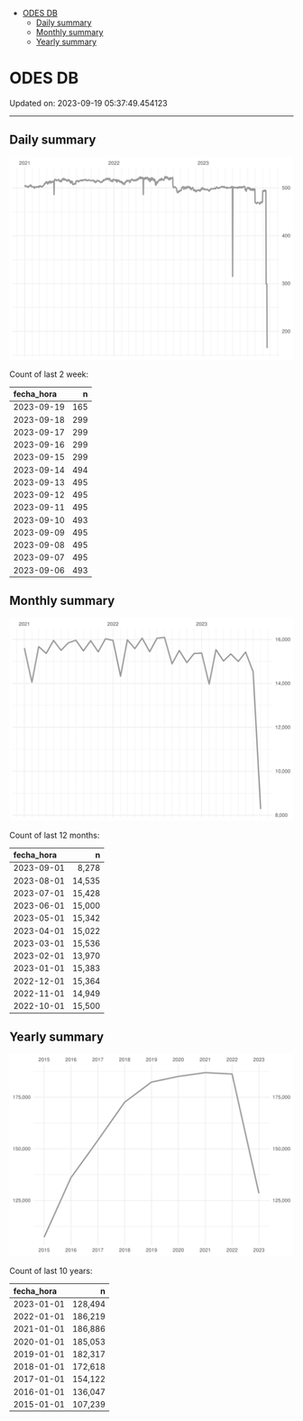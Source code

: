 
  - [ODES DB](#odes-db)
      - [Daily summary](#daily-summary)
      - [Monthly summary](#monthly-summary)
      - [Yearly summary](#yearly-summary)

# ODES DB

Updated on: 2023-09-19 05:37:49.454123

-----

## Daily summary

![](figures/unnamed-chunk-2-1.svg)<!-- -->

Count of last 2 week:

| fecha\_hora |   n |
| :---------- | --: |
| 2023-09-19  | 165 |
| 2023-09-18  | 299 |
| 2023-09-17  | 299 |
| 2023-09-16  | 299 |
| 2023-09-15  | 299 |
| 2023-09-14  | 494 |
| 2023-09-13  | 495 |
| 2023-09-12  | 495 |
| 2023-09-11  | 495 |
| 2023-09-10  | 493 |
| 2023-09-09  | 495 |
| 2023-09-08  | 495 |
| 2023-09-07  | 495 |
| 2023-09-06  | 493 |

## Monthly summary

![](figures/unnamed-chunk-4-1.svg)<!-- -->

Count of last 12 months:

| fecha\_hora |      n |
| :---------- | -----: |
| 2023-09-01  |  8,278 |
| 2023-08-01  | 14,535 |
| 2023-07-01  | 15,428 |
| 2023-06-01  | 15,000 |
| 2023-05-01  | 15,342 |
| 2023-04-01  | 15,022 |
| 2023-03-01  | 15,536 |
| 2023-02-01  | 13,970 |
| 2023-01-01  | 15,383 |
| 2022-12-01  | 15,364 |
| 2022-11-01  | 14,949 |
| 2022-10-01  | 15,500 |

## Yearly summary

![](figures/unnamed-chunk-6-1.svg)<!-- -->

Count of last 10 years:

| fecha\_hora |       n |
| :---------- | ------: |
| 2023-01-01  | 128,494 |
| 2022-01-01  | 186,219 |
| 2021-01-01  | 186,886 |
| 2020-01-01  | 185,053 |
| 2019-01-01  | 182,317 |
| 2018-01-01  | 172,618 |
| 2017-01-01  | 154,122 |
| 2016-01-01  | 136,047 |
| 2015-01-01  | 107,239 |

